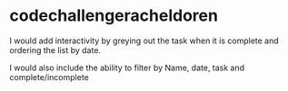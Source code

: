 # codechallengeracheldoren

I would add interactivity by greying out the task when it is complete and ordering the list by date.

I would also include the ability to filter by Name, date, task and complete/incomplete

